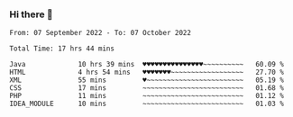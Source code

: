 ### Hi there 👋

<!--
**Sara-Pak/Sara-Pak** is a ✨ _special_ ✨ repository because its `README.md` (this file) appears on your GitHub profile.

Here are some ideas to get you started:

- 🔭 I’m currently working on ...
- 🌱 I’m currently learning ...
- 👯 I’m looking to collaborate on ...
- 🤔 I’m looking for help with ...
- 💬 Ask me about ...
- 📫 How to reach me: ...
- 😄 Pronouns: ...
- ⚡ Fun fact: ...
-->

<!--START_SECTION:waka-->

```text
From: 07 September 2022 - To: 07 October 2022

Total Time: 17 hrs 44 mins

Java             10 hrs 39 mins  ♥♥♥♥♥♥♥♥♥♥♥♥♥♥♥~~~~~~~~~~   60.09 %
HTML             4 hrs 54 mins   ♥♥♥♥♥♥♥~~~~~~~~~~~~~~~~~~   27.70 %
XML              55 mins         ♥~~~~~~~~~~~~~~~~~~~~~~~~   05.19 %
CSS              17 mins         ~~~~~~~~~~~~~~~~~~~~~~~~~   01.68 %
PHP              11 mins         ~~~~~~~~~~~~~~~~~~~~~~~~~   01.12 %
IDEA_MODULE      10 mins         ~~~~~~~~~~~~~~~~~~~~~~~~~   01.03 %
```

<!--END_SECTION:waka-->
